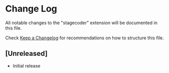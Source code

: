 # Change Log

All notable changes to the "stagecoder" extension will be documented in this file.

Check [Keep a Changelog](http://keepachangelog.com/) for recommendations on how to structure this file.

## [Unreleased]

- Initial release